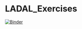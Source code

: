 # LADAL_Exercises
[![Binder](https://mybinder.org/badge_logo.svg)](https://mybinder.org/v2/gh/kimchi8/LADAL_Exercises/HEAD?urlpath=rstudio)
